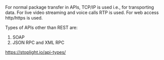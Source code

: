 For normal package transfer in APIs, TCP/IP is used i.e., for transporting data.
For live video streaming and voice calls RTP is used.
For web access http/https is used.

Types of APIs other than REST are:

1. SOAP
2. JSON RPC and XML RPC

https://stoplight.io/api-types/